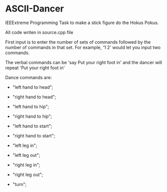 # ASCII-Dancer
IEEExtreme Programming Task to make a stick figure do the Hokus Pokus.

All code writen in source.cpp file

First input is to enter the number of sets of commands followed by the number of commands in that set. For example, '1 2' would let you input two commands.

The verbal commands can be 'say Put your right foot in' and the dancer will repeat 'Put your right foot in'


Dance commands are:

- "left hand to head";
- "right hand to head";

- "left hand to hip";
- "right hand to hip";
- "left hand to start";
- "right hand to start";

- "left leg in";
- "left leg out";
- "right leg in";
- "right leg out";

- "turn";
